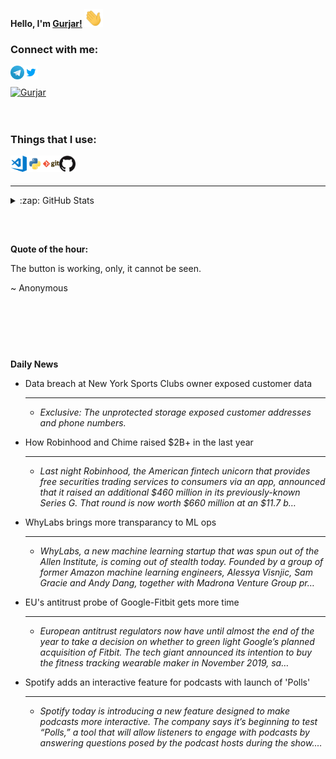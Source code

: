#### Hello, I'm [Gurjar!](https://GurjarKing.github.io) <img src="https://raw.githubusercontent.com/ABSphreak/ABSphreak/master/gifs/Hi.gif" width="30px"></h2>


### Connect with me:

[<img align="left" alt="Gurjar | Telegram" width="22px" src="https://raw.githubusercontent.com/github/explore/80688e429a7d4ef2fca1e82350fe8e3517d3494d/topics/telegram/telegram.png" />][Telegram]
[<img align="left" alt="Gurjar | Twitter" width="22px" src="https://raw.githubusercontent.com/github/explore/80688e429a7d4ef2fca1e82350fe8e3517d3494d/topics/twitter/twitter.png" />][Twitter]
<br >
<br >
<a href="https://github.com/GurjarKing"><img src="https://komarev.com/ghpvc/?username=GurjarKing" alt="Gurjar" /></a> <br />
<br />
<br />
<!-- <br >

![](https://visitor-badge.glitch.me/badge?page_id=GurjarKing)

<br /> -->

### Things that I use:

[<img align="left" alt="Visual Studio Code" width="26px" src="https://raw.githubusercontent.com/github/explore/80688e429a7d4ef2fca1e82350fe8e3517d3494d/topics/visual-studio-code/visual-studio-code.png" />][VSCode]
[<img align="left" alt="Python" width="26px" src="https://raw.githubusercontent.com/github/explore/80688e429a7d4ef2fca1e82350fe8e3517d3494d/topics/python/python.png" />][Python]
[<img align="left" alt="Git" width="26px" src="https://raw.githubusercontent.com/github/explore/80688e429a7d4ef2fca1e82350fe8e3517d3494d/topics/git/git.png" />][Git]
[<img align="left" alt="GitHub" width="26px" src="https://raw.githubusercontent.com/github/explore/78df643247d429f6cc873026c0622819ad797942/topics/github/github.png" />][Github]

<br />
<br />

---
<details>
  <summary>:zap: GitHub Stats</summary>

<img align="left" alt="Gurjar's Github Stats" src="https://github-readme-stats.vercel.app/api?username=GurjarKing&show_icons=true&hide_border=true&count_private=true&include_all_commit=true&theme=algolia" />

</details>

<!-- ### 🔔 My latest tweet
<a href="https://twitter.com/Gurjar_King43" target="_blank">
	<img src="https://github.com/GurjarKing/GurjarKing/raw/master/tweet.png" width="70%" align="center" alt="Click to view on Twitter" title="My latest tweet, as an image"/>
</a> -->
<br>

<pre>

</pre>

**Quote of the hour:**

The button is working, only, it cannot be seen.

~ Anonymous
<pre>

</pre>
<br>
<pre>


</pre>
<strong>Daily News</strong>
  
  - Data breach at New York Sports Clubs owner exposed customer data
     <hr/>
     
      - *Exclusive: The unprotected storage exposed customer addresses and phone numbers.*
     
  - How Robinhood and Chime raised $2B+ in the last year
      <hr/>
      
      - *Last night Robinhood, the American fintech unicorn that provides free securities trading services to consumers via an app, announced that it raised an additional $460 million in its previously-known Series G. That round is now worth $660 million at an $11.7 b…*
      
  - WhyLabs brings more transparancy to ML ops
      <hr/>
      
      - *WhyLabs, a new machine learning startup that was spun out of the Allen Institute, is coming out of stealth today. Founded by a group of former Amazon machine learning engineers, Alessya Visnjic, Sam Gracie and Andy Dang, together with Madrona Venture Group pr…*
      
  - EU's antitrust probe of Google-Fitbit gets more time
      <hr/>
      
      - *European antitrust regulators now have until almost the end of the year to take a decision on whether to green light Google’s planned acquisition of Fitbit. The tech giant announced its intention to buy the fitness tracking wearable maker in November 2019, sa…*
       
  - Spotify adds an interactive feature for podcasts with launch of 'Polls'
      <hr/>
       
       - *Spotify today is introducing a new feature designed to make podcasts more interactive. The company says it’s beginning to test “Polls,” a tool that will allow listeners to engage with podcasts by answering questions posed by the podcast hosts during the show.…*
      

<br />

[VSCode]: https://code.visualstudio.com/
[Python]: https://www.python.org/
[Git]: https://git-scm.com/
[Github]: https://github.com/
[Telegram]: https://t.me/Gurjar_King/
[Twitter]: https://twitter.com/Gurjar_King43/
